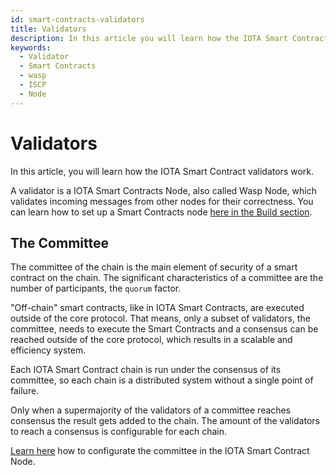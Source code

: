 ```yaml
---
id: smart-contracts-validators
title: Validators
description: In this article you will learn how the IOTA Smart Contract validators works.
keywords:
  - Validator
  - Smart Contracts
  - wasp
  - ISCP
  - Node
---
```


# Validators

In this article, you will learn how the IOTA Smart Contract validators work.

A validator is a IOTA Smart Contracts Node, also called Wasp Node, which validates incoming messages from other nodes for their correctness. You can learn how to set up a Smart Contracts node [here in the Build section](/wasp/guide/chains_and_nodes/running-a-node).

## The Committee

The committee of the chain is the main element of security of a smart contract on the chain. The significant characteristics of a committee are the number of participants, the `quorum` factor.

"Off-chain" smart contracts, like in IOTA Smart Contracts, are executed outside of the core protocol. That means, only a subset of validators, the committee, needs to execute the Smart Contracts and a consensus can be reached outside of the core protocol, which results in a scalable and efficiency system.

Each IOTA Smart Contract chain is run under the consensus of its committee, so each chain is a distributed system without a single point of failure.

Only when a supermajority of the validators of a committee reaches consensus the result gets added to the chain. The amount of the validators to reach a consensus is configurable for each chain.

[Learn here](/wasp/guide/chains_and_nodes/wasp-cli#configuration) how to configurate the committee in the IOTA Smart Contract Node.
